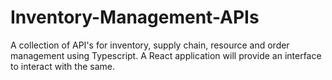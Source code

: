 # Inventory-Management-APIs
A collection of API's for inventory, supply chain, resource and order management using Typescript. A React application will provide an interface to interact with the same.
